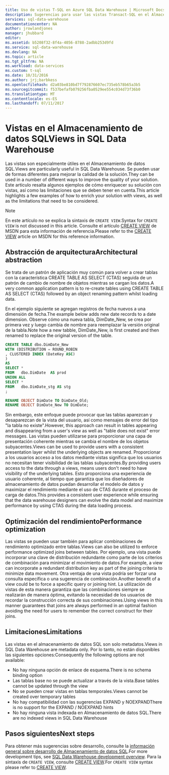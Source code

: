 ```yaml
---
title: Uso de vistas T-SQL en Azure SQL Data Warehouse | Microsoft Docs
description: Sugerencias para usar las vistas Transact-SQL en el Almacenamiento de datos SQL Azure para desarrollar soluciones.
services: sql-data-warehouse
documentationcenter: NA
author: jrowlandjones
manager: jhubbard
editor: 
ms.assetid: b5208f32-8f4a-4056-8788-2adbb253d9fd
ms.service: sql-data-warehouse
ms.devlang: NA
ms.topic: article
ms.tgt_pltfrm: NA
ms.workload: data-services
ms.custom: t-sql
ms.date: 10/31/2016
ms.author: jrj;barbkess
ms.openlocfilehash: d2a03be810bd7f792876607ec735eb578b65a3b5
ms.sourcegitcommit: f537befafb079256fba0529ee554c034d73f36b0
ms.translationtype: MT
ms.contentlocale: es-ES
ms.lasthandoff: 07/11/2017
---
```

# <a name="views-in-sql-data-warehouse"></a><span data-ttu-id="a5d3b-103">Vistas en el Almacenamiento de datos SQL</span><span class="sxs-lookup"><span data-stu-id="a5d3b-103">Views in SQL Data Warehouse</span></span>
<span data-ttu-id="a5d3b-104">Las vistas son especialmente útiles en el Almacenamiento de datos SQL.</span><span class="sxs-lookup"><span data-stu-id="a5d3b-104">Views are particularly useful in SQL Data Warehouse.</span></span> <span data-ttu-id="a5d3b-105">Se pueden usar de formas diferentes para mejorar la calidad de la solución.</span><span class="sxs-lookup"><span data-stu-id="a5d3b-105">They can be used in a number of different ways to improve the quality of your solution.</span></span>  <span data-ttu-id="a5d3b-106">Este artículo resalta algunos ejemplos de cómo enriquecer su solución con vistas, así como las limitaciones que se deben tener en cuenta.</span><span class="sxs-lookup"><span data-stu-id="a5d3b-106">This article highlights a few examples of how to enrich your solution with views, as well as the limitations that need to be considered.</span></span>

> [!NOTE]
> <span data-ttu-id="a5d3b-107">En este artículo no se explica la sintaxis de `CREATE VIEW`.</span><span class="sxs-lookup"><span data-stu-id="a5d3b-107">Syntax for `CREATE VIEW` is not discussed in this article.</span></span> <span data-ttu-id="a5d3b-108">Consulte el artículo [CREATE VIEW][CREATE VIEW] de MSDN para esta información de referencia.</span><span class="sxs-lookup"><span data-stu-id="a5d3b-108">Please refer to the [CREATE VIEW][CREATE VIEW] article on MSDN for this reference information.</span></span>
> 
> 

## <a name="architectural-abstraction"></a><span data-ttu-id="a5d3b-109">Abstracción de arquitectura</span><span class="sxs-lookup"><span data-stu-id="a5d3b-109">Architectural abstraction</span></span>
<span data-ttu-id="a5d3b-110">Se trata de un patrón de aplicación muy común para volver a crear tablas con la característica CREATE TABLE AS SELECT (CTAS) seguida de un patrón de cambio de nombre de objetos mientras se cargan los datos.</span><span class="sxs-lookup"><span data-stu-id="a5d3b-110">A very common application pattern is to re-create tables using CREATE TABLE AS SELECT (CTAS) followed by an object renaming pattern whilst loading data.</span></span>

<span data-ttu-id="a5d3b-111">En el ejemplo siguiente se agregan registros de fecha nuevos a una dimensión de fecha.</span><span class="sxs-lookup"><span data-stu-id="a5d3b-111">The example below adds new date records to a date dimension.</span></span> <span data-ttu-id="a5d3b-112">Observe cómo una nueva tabla, DimDate_New, se crea por primera vez y luego cambia de nombre para reemplazar la versión original de la tabla.</span><span class="sxs-lookup"><span data-stu-id="a5d3b-112">Note how a new tabble, DimDate_New, is first created and then renamed to replace the original version of the table.</span></span>

```sql
CREATE TABLE dbo.DimDate_New
WITH (DISTRIBUTION = ROUND_ROBIN
, CLUSTERED INDEX (DateKey ASC)
)
AS
SELECT *
FROM   dbo.DimDate  AS prod
UNION ALL
SELECT *
FROM   dbo.DimDate_stg AS stg
;

RENAME OBJECT DimDate TO DimDate_Old;
RENAME OBJECT DimDate_New TO DimDate;

```

<span data-ttu-id="a5d3b-113">Sin embargo, este enfoque puede provocar que las tablas aparezcan y desaparezcan de la vista del usuario, así como mensajes de error del tipo "la tabla no existe".</span><span class="sxs-lookup"><span data-stu-id="a5d3b-113">However, this approach can result in tables appearing and disappearing from a user's view as well as "table does not exist" error messages.</span></span> <span data-ttu-id="a5d3b-114">Las vistas pueden utilizarse para proporcionar una capa de presentación coherente mientras se cambia el nombre de los objetos subyacentes.</span><span class="sxs-lookup"><span data-stu-id="a5d3b-114">Views can be used to provide users with a consistent presentation layer whilst the underlying objects are renamed.</span></span> <span data-ttu-id="a5d3b-115">Proporcionar a los usuarios acceso a los datos mediante vistas significa que los usuarios no necesitan tener visibilidad de las tablas subyacentes.</span><span class="sxs-lookup"><span data-stu-id="a5d3b-115">By providing users access to the data through a views, means users don't need to have visibility of the underlying tables.</span></span> <span data-ttu-id="a5d3b-116">Esto proporciona una experiencia de usuario coherente, al tiempo que garantiza que los diseñadores de almacenamiento de datos puedan desarrollar el modelo de datos y maximizar el rendimiento mediante el uso de CTAS durante el proceso de carga de datos.</span><span class="sxs-lookup"><span data-stu-id="a5d3b-116">This provides a consistent user experience while ensuring that the data warehouse designers can evolve the data model and maximize performance by using CTAS during the data loading process.</span></span>    

## <a name="performance-optimization"></a><span data-ttu-id="a5d3b-117">Optimización del rendimiento</span><span class="sxs-lookup"><span data-stu-id="a5d3b-117">Performance optimization</span></span>
<span data-ttu-id="a5d3b-118">Las vistas se pueden usar también para aplicar combinaciones de rendimiento optimizado entre tablas.</span><span class="sxs-lookup"><span data-stu-id="a5d3b-118">Views can also be utilized to enforce performance optimized joins between tables.</span></span> <span data-ttu-id="a5d3b-119">Por ejemplo, una vista puede incorporar una clave de distribución redundante como parte de los criterios de combinación para minimizar el movimiento de datos.</span><span class="sxs-lookup"><span data-stu-id="a5d3b-119">For example, a view can incorporate a redundant distribution key as part of the joining criteria to minimize data movement.</span></span>  <span data-ttu-id="a5d3b-120">Otra ventaja de una vista podría ser forzar una consulta específica o una sugerencia de combinación.</span><span class="sxs-lookup"><span data-stu-id="a5d3b-120">Another benefit of a view could be to force a specific query or joining hint.</span></span> <span data-ttu-id="a5d3b-121">La utilización de vistas de esta manera garantiza que las combinaciones siempre se realizarán de manera óptima, evitando la necesidad de los usuarios de recordar la construcción correcta de sus combinaciones.</span><span class="sxs-lookup"><span data-stu-id="a5d3b-121">Using views in this manner guarantees that joins are always performed in an optimal fashion avoiding the need for users to remember the correct construct for their joins.</span></span>

## <a name="limitations"></a><span data-ttu-id="a5d3b-122">Limitaciones</span><span class="sxs-lookup"><span data-stu-id="a5d3b-122">Limitations</span></span>
<span data-ttu-id="a5d3b-123">Las vistas en el almacenamiento de datos SQL son solo metadatos.</span><span class="sxs-lookup"><span data-stu-id="a5d3b-123">Views in SQL Data Warehouse are metadata only.</span></span>  <span data-ttu-id="a5d3b-124">Por lo tanto, no están disponibles las siguientes opciones:</span><span class="sxs-lookup"><span data-stu-id="a5d3b-124">Consequently the following options are not available:</span></span>

* <span data-ttu-id="a5d3b-125">No hay ninguna opción de enlace de esquema.</span><span class="sxs-lookup"><span data-stu-id="a5d3b-125">There is no schema binding option</span></span>
* <span data-ttu-id="a5d3b-126">Las tablas base no se puede actualizar a través de la vista.</span><span class="sxs-lookup"><span data-stu-id="a5d3b-126">Base tables cannot be updated through the view</span></span>
* <span data-ttu-id="a5d3b-127">No se pueden crear vistas en tablas temporales.</span><span class="sxs-lookup"><span data-stu-id="a5d3b-127">Views cannot be created over temporary tables</span></span>
* <span data-ttu-id="a5d3b-128">No hay compatibilidad con las sugerencias EXPAND y NOEXPAND</span><span class="sxs-lookup"><span data-stu-id="a5d3b-128">There is no support for the EXPAND / NOEXPAND hints</span></span>
* <span data-ttu-id="a5d3b-129">No hay ninguna vista indexada en Almacenamiento de datos SQL.</span><span class="sxs-lookup"><span data-stu-id="a5d3b-129">There are no indexed views in SQL Data Warehouse</span></span>

## <a name="next-steps"></a><span data-ttu-id="a5d3b-130">Pasos siguientes</span><span class="sxs-lookup"><span data-stu-id="a5d3b-130">Next steps</span></span>
<span data-ttu-id="a5d3b-131">Para obtener más sugerencias sobre desarrollo, consulte la [información general sobre desarrollo de Almacenamiento de datos SQL][SQL Data Warehouse development overview].</span><span class="sxs-lookup"><span data-stu-id="a5d3b-131">For more development tips, see [SQL Data Warehouse development overview][SQL Data Warehouse development overview].</span></span>
<span data-ttu-id="a5d3b-132">Para la sintaxis de `CREATE VIEW`, consulte [CREATE VIEW][CREATE VIEW].</span><span class="sxs-lookup"><span data-stu-id="a5d3b-132">For `CREATE VIEW` syntax please refer to [CREATE VIEW][CREATE VIEW].</span></span>

<!--Image references-->

<!--Article references-->
[SQL Data Warehouse development overview]: ./sql-data-warehouse-overview-develop.md

<!--MSDN references-->
[CREATE VIEW]: https://msdn.microsoft.com/en-us/library/ms187956.aspx

<!--Other Web references-->

